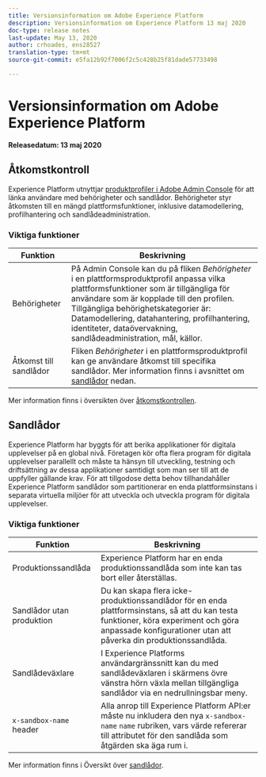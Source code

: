 ```yaml
---
title: Versionsinformation om Adobe Experience Platform
description: Versionsinformation om Experience Platform 13 maj 2020
doc-type: release notes
last-update: May 13, 2020
author: crhoades, ens28527
translation-type: tm+mt
source-git-commit: e5fa12b92f7006f2c5c428b25f81dade57733498

---
```



# Versionsinformation om Adobe Experience Platform

**Releasedatum: 13 maj 2020**

## Åtkomstkontroll

Experience Platform utnyttjar [produktprofiler i Adobe Admin Console](https://adminconsole.adobe.com) för att länka användare med behörigheter och sandlådor. Behörigheter styr åtkomsten till en mängd plattformsfunktioner, inklusive datamodellering, profilhantering och sandlådeadministration.

### Viktiga funktioner

| Funktion | Beskrivning |
|--- | ---|
| Behörigheter | På Admin Console kan du på fliken _Behörigheter_ i en plattformsproduktprofil anpassa vilka plattformsfunktioner som är tillgängliga för användare som är kopplade till den profilen. Tillgängliga behörighetskategorier är: Datamodellering, datahantering, profilhantering, identiteter, dataövervakning, sandlådeadministration, mål, källor. |
| Åtkomst till sandlådor | Fliken _Behörigheter_ i en plattformsproduktprofil kan ge användare åtkomst till specifika sandlådor. Mer information finns i avsnittet om [sandlådor](#sandboxes) nedan. |

Mer information finns i översikten över [åtkomstkontrollen](../../access-control/home.md).

## Sandlådor

Experience Platform har byggts för att berika applikationer för digitala upplevelser på en global nivå. Företagen kör ofta flera program för digitala upplevelser parallellt och måste ta hänsyn till utveckling, testning och driftsättning av dessa applikationer samtidigt som man ser till att de uppfyller gällande krav. För att tillgodose detta behov tillhandahåller Experience Platform sandlådor som partitionerar en enda plattformsinstans i separata virtuella miljöer för att utveckla och utveckla program för digitala upplevelser.

### Viktiga funktioner

| Funktion | Beskrivning |
|--- | ---|
| Produktionssandlåda | Experience Platform har en enda produktionssandlåda som inte kan tas bort eller återställas. |
| Sandlådor utan produktion | Du kan skapa flera icke-produktionssandlådor för en enda plattformsinstans, så att du kan testa funktioner, köra experiment och göra anpassade konfigurationer utan att påverka din produktionssandlåda. |
| Sandlådeväxlare | I Experience Platforms användargränssnitt kan du med sandlådeväxlaren i skärmens övre vänstra hörn växla mellan tillgängliga sandlådor via en nedrullningsbar meny. |
| `x-sandbox-name` header | Alla anrop till Experience Platform API:er måste nu inkludera den nya `x-sandbox-name` `name` rubriken, vars värde refererar till attributet för den sandlåda som åtgärden ska äga rum i. |

Mer information finns i Översikt över [sandlådor](../../sandboxes/home.md).